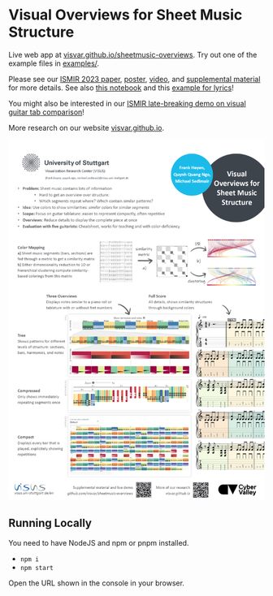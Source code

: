 # Visual Overviews for Sheet Music Structure

Live web app at [visvar.github.io/sheetmusic-overviews](https://visvar.github.io/sheetmusic-overviews/).
Try out one of the example files in [examples/](./examples/).

Please see our [ISMIR 2023 paper](./media/paper.pdf), [poster](./media/poster.pdf), [video](https://ismir2023program.ismir.net/poster_216.html), and [supplemental material](./supplemental.pdf) for more details.
See also [this notebook](https://observablehq.com/@fheyen/colored-tablature) and this [example for lyrics](https://observablehq.com/@fheyen/colored-lyrics)!

You might also be interested in our [ISMIR late-breaking demo on visual guitar tab comparison](https://github.com/visvar/visual-guitar-tab-comparison/)!

More research on our website [visvar.github.io](https://visvar.github.io/).

![](./media/teaser.png)

## Running Locally

You need to have NodeJS and npm or pnpm installed.

- `npm i`
- `npm start`

Open the URL shown in the console in your browser.
